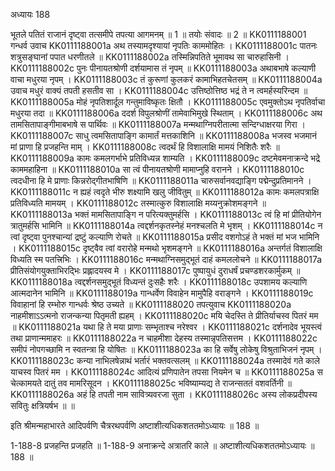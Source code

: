 अध्यायः 188

भूतले पतितं राजानं दृष्ट्वा तत्समीपे तपत्या आगमनम् ॥ 1 ॥ तयोः संवादः ॥ 2 ॥
KK0111188001	गन्धर्व उवाच 
KK0111188001a	अथ तस्यामदृश्यायां नृपतिः काममोहितः ।
KK0111188001c	पातनः शत्रुसङ्घानां पपात धरणीतले ॥
KK0111188002a	तस्मिन्निपतिते भूमावथ सा चारुहासिनी ।
KK0111188002c	पुनः पीनायतश्रोणी दर्शयामास तं नृपम् ॥
KK0111188003a	अथाबभाषे कल्याणी वाचा मधुरया नृपम् ।
KK0111188003c	तं कुरूणां कुलकरं कामाभिहतचेतसम् ॥
KK0111188004a	उवाच मधुरं वाक्यं तपती हसतीव सा ।
KK0111188004c	उत्तिष्ठोत्तिष्ठ भद्रं ते न त्वमर्हस्यरिन्दम ॥
KK0111188005a	मोहं नृपतिशार्दूल गन्तुमाविष्कृतः क्षितौ ।
KK0111188005c	एवमुक्तोऽथ नृपतिर्वाचा मधुरया तदा ॥
KK0111188006a	ददर्श विपुलश्रोणीं तामेवाभिमुखे स्थिताम् ।
KK0111188006c	अथ तामसितापाङ्गीमाबभाषे स पार्थिवः ॥
KK0111188007a	मन्मथाग्निपरीतात्मा सन्दिग्धाक्षरया गिरा ।
KK0111188007c	साधु त्वमसितापाङ्गि कामार्तं मत्तकाशिनि ॥
KK0111188008a	भजस्व भजमानं मां प्राणा हि प्रजहन्ति माम् ।
KK0111188008c	त्वदर्थं हि विशालाक्षि मामयं निशितैः शरैः ॥
KK0111188009a	कामः कमलगर्भाभे प्रतिविध्यन्न शाम्यति ।
KK0111188009c	दष्टमेवमनाक्रन्दे भद्रे काममहाहिना ॥
KK0111188010a	सा त्वं पीनायतश्रोणी मामाप्नुहि वरानने ।
KK0111188010c	त्वदधीना हि मे प्राणाः किन्नरोद्गीतभाषिणि ॥
KK0111188011a	चारुसर्वानवद्याङ्गि पद्मेन्दुप्रतिमानने ।
KK0111188011c	न ह्यहं त्वदृते भीरु शक्ष्यामि खलु जीवितुम् ॥
KK0111188012a	कामः कमलपत्राक्षि प्रतिविध्यति मामयम् ।
KK0111188012c	तस्मात्कुरु विशालाक्षि मय्यनुक्रोशमङ्गने ॥
KK0111188013a	भक्तं मामसितापाङ्गि न परित्यक्तुमर्हसि ।
KK0111188013c	त्वं हि मां प्रीतियोगेन त्रातुमर्हसि भामिनि ॥
KK0111188014a	त्वद्दर्शनकृतस्नेहं मनश्चलति मे भृशम् ।
KK0111188014c	न त्वां दृष्ट्वा पुनश्चान्यां द्रष्टुं कल्याणि रोचते ॥
KK0111188015a	प्रसीद वशगोऽहं ते भक्तं मां भज भामिनि ।
KK0111188015c	दृष्ट्वैव त्वां वरारोहे मन्मथो भृशमङ्गने ॥
KK0111188016a	अन्तर्गतं विशालाक्षि विध्यति स्म पतत्त्रिभिः ।
KK0111188016c	मन्मथाग्निसमुद्भूतं दाहं कमललोचने ॥
KK0111188017a	प्रीतिसंयोगयुक्ताभिरद्भिः प्रह्लादयस्व मे ।
KK0111188017c	पुष्पायुधं दुराधर्षं प्रचण्डशरकार्मुकम् ॥
KK0111188018a	त्वद्दर्शनसमुद्भूतं विध्यन्तं दुःसहैः शरैः ।
KK0111188018c	उपशामय कल्याणि आत्मदानेन भामिनि ॥
KK0111188019a	गान्धर्वेण विवाहेन मामुपैहि वराङ्गने ।
KK0111188019c	विवाहानां हि रम्भोरु गान्धर्वः श्रेष्ठ उच्यते ॥
KK0111188020	तपत्युवाच 
KK0111188020a	नाहमीशाऽऽत्मनो राजन्कन्या पितृमती ह्यहम् ।
KK0111188020c	मयि चेदस्ति ते प्रीतिर्याचस्व पितरं मम ॥
KK0111188021a	यथा हि ते मया प्राणाः सम्भृताश्च नरेश्वर ।
KK0111188021c	दर्शनादेव भूयस्त्वं तथा प्राणान्ममाहरः ॥
KK0111188022a	न चाहमीशा देहस्य तस्मान्नृपतिसत्तम ।
KK0111188022c	समीपं नोपगच्छामि न स्वतन्त्रा हि योषितः ॥
KK0111188023a	का हि सर्वेषु लोकेषु विश्रुताभिजनं नृपम् ।
KK0111188023c	कन्या नाभिलषेन्नाथं भर्तारं भक्तवत्सलम् ॥
KK0111188024a	तस्मादेवं गते काले याचस्व पितरं मम ।
KK0111188024c	आदित्यं प्रणिपातेन तपसा नियमेन च ॥
KK0111188025a	स चेत्कामयते दातुं तव मामरिसूदन ।
KK0111188025c	भविष्याम्यद्य ते राजन्सततं वशवर्तिनी ॥
KK0111188026a	अहं हि तपती नाम सावित्र्यवरजा सुता ।
KK0111188026c	अस्य लोकप्रदीपस्य सवितुः क्षत्रियर्षभ ॥ ॥

इति श्रीमन्महाभारते आदिपर्वणि चैत्ररथपर्वणि अष्टाशीत्यधिकशततमोऽध्यायः ॥ 188 ॥

1-188-8 प्रजहन्ति प्रजहति ॥ 1-188-9 अनाक्रन्दे अत्रातरि काले ॥ अष्टाशीत्यधिकशततमोऽध्यायः ॥ 188 ॥
